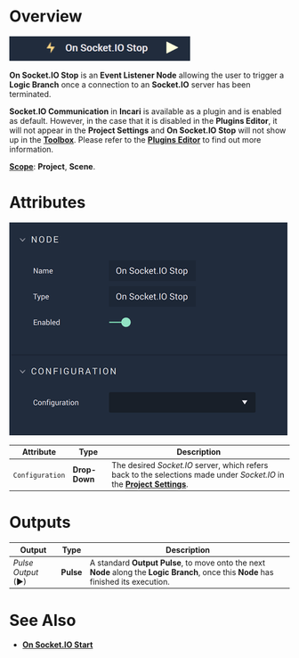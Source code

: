 # Overview

![The On Socket.IO Stop Node.](../../../../.gitbook/assets/onsocketiostopnodereal.png)

**On Socket.IO Stop** is an **Event Listener Node** allowing the user to trigger a **Logic Branch** once a connection to an **Socket.IO** server has been terminated.

**Socket.IO Communication** in **Incari** is available as a plugin and is enabled as default. However, in the case that it is disabled in the **Plugins Editor**, it will not appear in the **Project Settings** and **On Socket.IO Stop** will not show up in the [**Toolbox**](../../overview.md). Please refer to the [**Plugins Editor**](../../../../modules/plugins/communication/socketiomanager.md) to find out more information.

[**Scope**](../../overview.md#scopes): **Project**, **Scene**.

# Attributes

![The On Socket.IO Stop Node Attributes.](../../../../.gitbook/assets/onsocketiostopattsreal.png)

|Attribute|Type|Description|
|---|---|---|
|`Configuration`|**Drop-Down**|The desired _Socket.IO_ server, which refers back to the selections made under *Socket.IO* in the [**Project Settings**](../../../../modules/project-settings/socketio.md).| 


# Outputs

|Output|Type|Description|
|---|---|---|
|*Pulse Output* (►)|**Pulse**|A standard **Output Pulse**, to move onto the next **Node** along the **Logic Branch**, once this **Node** has finished its execution.|


# See Also

* [**On Socket.IO Start**](onsocketiostart.md)

